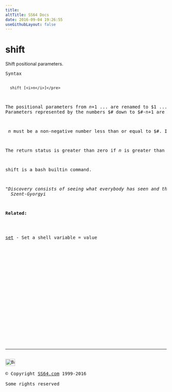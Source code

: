 ```yaml
---
title:
altTitle: SS64 Docs
date: 2016-09-04 19:26:55
useGithubLayout: false
---
```

<!-- #BeginLibraryItem "/Library/head_osx.lbi" --><!-- #EndLibraryItem --><h1>shift</h1> 
<p>Shift positional parameters.</p>
<pre>Syntax

      shift [<i>n</i>]</pre>
<p>The positional parameters from <span class="code"><i>n</i>+1 ... </span>are renamed to<span class="code"> $1 ....</span> <br>Parameters represented by the numbers <span class="code">$# </span>down to <span class="code">$#-n+1</span> are unset.</p>
<p> <span class="code"><i>n</i></span> must be a non-negative number less than or equal to <span class="code">$#</span>. If <span class="code"><i>n</i></span> is 0, no parameters are changed. If <span class="code"><i>n</i></span> is not given, it is assumed to be 1. If <span class="code"><i>n</i></span> is greater than<span class="code"> $#</span>, the positional parameters are not changed. </p>
<p>The return status is greater than zero if <span class="code"><i>n</i></span> is greater than <span class="code">$#</span> or less than zero; otherwise 0.</p>
<p><span class="code">shift</span> is a bash builtin command. </p>
<p class="quote"><i>"Discovery consists of seeing what everybody has seen and thinking what nobody has thought” ~Albert 
  Szent-Gyorgyi </i></p>
<p><b>Related:</b></p>
<p>
<a href="set.html">set</a> - Set a shell variable = value</p><!-- #BeginLibraryItem "/Library/foot_osx.lbi" --><p>
<!-- OSX300 -->
<ins class="adsbygoogle" style="display:inline-block;width:300px;height:250px" data-ad-client="ca-pub-6140977852749469" data-ad-slot="1823340303"></ins>
<script>
(adsbygoogle = window.adsbygoogle || []).push({});
</script></p>
<hr>
<div id="bl" class="footer"><a href="shift.html#"><img src="../images/top.png" width="30" height="22" alt="Back to the Top"></a></div>
<div id="br" class="footer, tagline">© Copyright <a href="../index.html">SS64.com</a> 1999-2016<br>
Some rights reserved</div><!-- #EndLibraryItem -->
